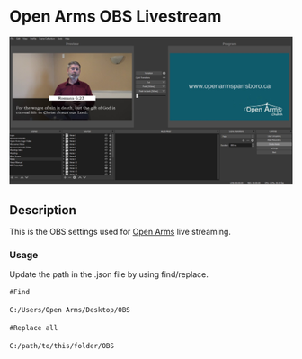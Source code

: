 # Open Arms OBS Livestream

![Screenshot](/Images/screenshot.jpg?raw=true "Current Build")

## Description

This is the OBS settings used for [Open Arms](https://openarmsparrsboro.ca/) live streaming.

### Usage

Update the path in the .json file by using find/replace.

	#Find

    C:/Users/Open Arms/Desktop/OBS

	#Replace all

	C:/path/to/this/folder/OBS

